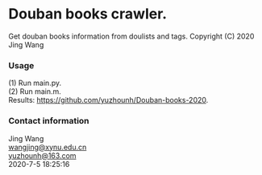 # Douban books crawler. 
Get douban books information from doulists and tags. 
Copyright (C) 2020 Jing Wang  

### Usage
(1) Run main.py.  
(2) Run main.m.   
Results: https://github.com/yuzhounh/Douban-books-2020.   
 
### Contact information
Jing Wang  
wangjing@xynu.edu.cn  
yuzhounh@163.com  
2020-7-5 18:25:16
